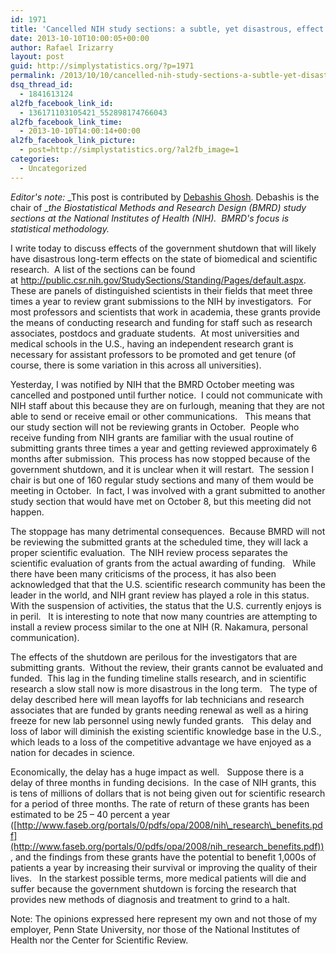 ```yaml
---
id: 1971
title: 'Cancelled NIH study sections: a subtle, yet disastrous, effect of the government shutdown'
date: 2013-10-10T10:00:05+00:00
author: Rafael Irizarry
layout: post
guid: http://simplystatistics.org/?p=1971
permalink: /2013/10/10/cancelled-nih-study-sections-a-subtle-yet-disastrous-effect-of-the-government-shutdown/
dsq_thread_id:
  - 1841613124
al2fb_facebook_link_id:
  - 136171103105421_552898174766043
al2fb_facebook_link_time:
  - 2013-10-10T14:00:14+00:00
al2fb_facebook_link_picture:
  - post=http://simplystatistics.org/?al2fb_image=1
categories:
  - Uncategorized
---
```

_Editor's note:_ _This post is contributed by [Debashis Ghosh](http://stat.psu.edu/people/dug10). Debashis is the chair of __the Biostatistical Methods and Research Design (BMRD) study sections at the National Institutes of Health (NIH).  BMRD's focus is statistical methodology._

I write today to discuss effects of the government shutdown that will likely have disastrous long-term effects on the state of biomedical and scientific research.  A list of the sections can be found at <http://public.csr.nih.gov/StudySections/Standing/Pages/default.aspx>.   These are panels of distinguished scientists in their fields that meet three times a year to review grant submissions to the NIH by investigators.  For most professors and scientists that work in academia, these grants provide the means of conducting research and funding for staff such as research associates, postdocs and graduate students.  At most universities and medical schools in the U.S., having an independent research grant is necessary for assistant professors to be promoted and get tenure (of course, there is some variation in this across all universities).

Yesterday, I was notified by NIH that the BMRD October meeting was cancelled and postponed until further notice.  I could not communicate with NIH staff about this because they are on furlough, meaning that they are not able to send or receive email or other communications.   This means that our study section will not be reviewing grants in October.  People who receive funding from NIH grants are familiar with the usual routine of submitting grants three times a year and getting reviewed approximately 6 months after submission.  This process has now stopped because of the government shutdown, and it is unclear when it will restart.  The session I chair is but one of 160 regular study sections and many of them would be meeting in October.  In fact, I was involved with a grant submitted to another study section that would have met on October 8, but this meeting did not happen.

The stoppage has many detrimental consequences.  Because BMRD will not be reviewing the submitted grants at the scheduled time, they will lack a proper scientific evaluation.  The NIH review process separates the scientific evaluation of grants from the actual awarding of funding.   While there have been many criticisms of the process, it has also been acknowledged that that the U.S. scientific research community has been the leader in the world, and NIH grant review has played a role in this status.   With the suspension of activities, the status that the U.S. currently enjoys is in peril.   It is interesting to note that now many countries are attempting to install a review process similar to the one at NIH (R. Nakamura, personal communication).

The effects of the shutdown are perilous for the investigators that are submitting grants.  Without the review, their grants cannot be evaluated and funded.  This lag in the funding timeline stalls research, and in scientific research a slow stall now is more disastrous in the long term.   The type of delay described here will mean layoffs for lab technicians and research associates that are funded by grants needing renewal as well as a hiring freeze for new lab personnel using newly funded grants.   This delay and loss of labor will diminish the existing scientific knowledge base in the U.S., which leads to a loss of the competitive advantage we have enjoyed as a nation for decades in science.

Economically, the delay has a huge impact as well.   Suppose there is a delay of three months in funding decisions.  In the case of NIH grants, this is tens of millions of dollars that is not being given out for scientific research for a period of three months. The rate of return of these grants has been estimated to be 25 – 40 percent a year ([http://www.faseb.org/portals/0/pdfs/opa/2008/nih\_research\_benefits.pdf](http://www.faseb.org/portals/0/pdfs/opa/2008/nih_research_benefits.pdf)), and the findings from these grants have the potential to benefit 1,000s of patients a year by increasing their survival or improving the quality of their lives.   In the starkest possible terms, more medical patients will die and suffer because the government shutdown is forcing the research that provides new methods of diagnosis and treatment to grind to a halt.

Note: The opinions expressed here represent my own and not those of my employer, Penn State University, nor those of the National Institutes of Health nor the Center for Scientific Review.

<p align="center">